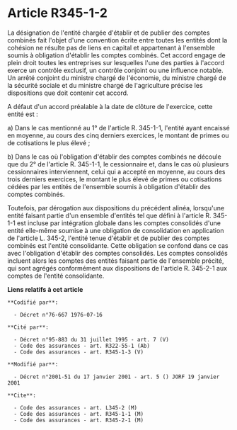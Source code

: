 # Article R345-1-2

La désignation de l'entité chargée d'établir et de publier des comptes combinés fait l'objet d'une convention écrite entre
toutes les entités dont la cohésion ne résulte pas de liens en capital et appartenant à l'ensemble soumis à obligation
d'établir les comptes combinés. Cet accord engage de plein droit toutes les entreprises sur lesquelles l'une des parties à
l'accord exerce un contrôle exclusif, un contrôle conjoint ou une influence notable. Un arrêté conjoint du ministre chargé de
l'économie, du ministre chargé de la sécurité sociale et du ministre chargé de l'agriculture précise les dispositions que
doit contenir cet accord.

A défaut d'un accord préalable à la date de clôture de l'exercice, cette entité est :

a) Dans le cas mentionné au 1° de l'article R. 345-1-1, l'entité ayant encaissé en moyenne, au cours des cinq derniers
exercices, le montant de primes ou de cotisations le plus élevé ;

b) Dans le cas où l'obligation d'établir des comptes combinés ne découle que du 2° de l'article R. 345-1-1, le cessionnaire
et, dans le cas où plusieurs cessionnaires interviennent, celui qui a accepté en moyenne, au cours des trois derniers
exercices, le montant le plus élevé de primes ou cotisations cédées par les entités de l'ensemble soumis à obligation
d'établir des comptes combinés.

Toutefois, par dérogation aux dispositions du précédent alinéa, lorsqu'une entité faisant partie d'un ensemble d'entités tel
que défini à l'article R. 345-1-1 est incluse par intégration globale dans les comptes consolidés d'une entité elle-même
soumise à une obligation de consolidation en application de l'article L. 345-2, l'entité tenue d'établir et de publier des
comptes combinés est l'entité consolidante. Cette obligation se confond dans ce cas avec l'obligation d'établir des comptes
consolidés. Les comptes consolidés incluent alors les comptes des entités faisant partie de l'ensemble précité, qui sont
agrégés conformément aux dispositions de l'article R. 345-2-1 aux comptes de l'entité consolidante.

**Liens relatifs à cet article**

	**Codifié par**:

	  - Décret n°76-667 1976-07-16

	**Cité par**:

	  - Décret n°95-883 du 31 juillet 1995 - art. 7 (V)
	  - Code des assurances - art. R322-55-1 (Ab)
	  - Code des assurances - art. R345-1-3 (V)

	**Modifié par**:

	  - Décret n°2001-51 du 17 janvier 2001 - art. 5 () JORF 19 janvier 2001

	**Cite**:

	  - Code des assurances - art. L345-2 (M)
	  - Code des assurances - art. R345-1-1 (M)
	  - Code des assurances - art. R345-2-1 (M)
